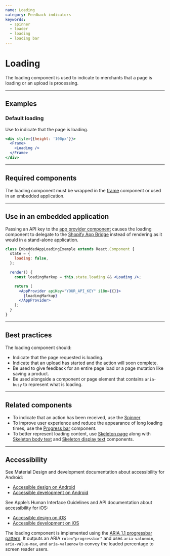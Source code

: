 ```yaml
---
name: Loading
category: Feedback indicators
keywords:
  - spinner
  - loader
  - loading
  - loading bar
---
```


# Loading

The loading component is used to indicate to merchants that a page is loading or an upload is processing.

---

## Examples

### Default loading

Use to indicate that the page is loading.

```jsx
<div style={{height: '100px'}}>
  <Frame>
    <Loading />
  </Frame>
</div>
```

---

## Required components

The loading component must be wrapped in the [frame](/components/structure/frame) component or used in an embedded application.

---

## Use in an embedded application

Passing an API key to the [app provider component](https://polaris.shopify.com/components/structure/app-provider#section-initializing-the-shopify-app-bridge) causes the loading component to delegate to the [Shopify App Bridge](https://help.shopify.com/en/api/embedded-apps/app-bridge) instead of rendering as it would in a stand-alone application.

```jsx
class EmbeddedAppLoadingExample extends React.Component {
  state = {
    loading: false,
  };

  render() {
    const loadingMarkup = this.state.loading && <Loading />;

    return (
      <AppProvider apiKey="YOUR_API_KEY" i18n={{}}>
        {loadingMarkup}
      </AppProvider>
    );
  }
}
```

---

## Best practices

The loading component should:

- Indicate that the page requested is loading.
- Indicate that an upload has started and the action will soon complete.
- Be used to give feedback for an entire page load or a page mutation like saving a product.
- Be used alongside a component or page element that contains `aria-busy` to represent what is loading.

---

## Related components

- To indicate that an action has been received, use the [Spinner](/components/feedback-indicators/spinner)
- To improve user experience and reduce the appearance of long loading times, use the [Progress bar](/components/feedback-indicators/progress-bar) component.
- To better represent loading content, use [Skeleton page](/components/feedback-indicators/skeleton-page) along with [Skeleton body text](/components/feedback-indicators/skeleton-body-text) and [Skeleton display text](/components/feedback-indicators/skeleton-display-text) components.

---

## Accessibility

<!-- content-for: android -->

See Material Design and development documentation about accessibility for Android:

- [Accessible design on Android](https://material.io/design/usability/accessibility.html)
- [Accessible development on Android](https://developer.android.com/guide/topics/ui/accessibility/)

<!-- /content-for -->

<!-- content-for: ios -->

See Apple’s Human Interface Guidelines and API documentation about accessibility for iOS:

- [Accessible design on iOS](https://developer.apple.com/design/human-interface-guidelines/ios/app-architecture/accessibility/)
- [Accessible development on iOS](https://developer.apple.com/accessibility/ios/)

<!-- /content-for -->

<!-- content-for: web -->

The loading component is implemented using the [ARIA 1.1 progressbar pattern](https://www.w3.org/TR/wai-aria-1.1/#progressbar). It outputs an ARIA `role="progressbar"` and uses `aria-valuemin`, `aria-value-max`, and `aria-valuenow` to convey the loaded percentage to screen reader users.

<!-- /content-for -->

